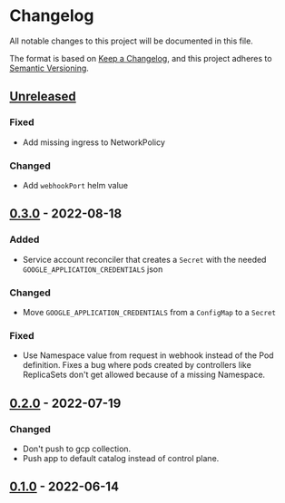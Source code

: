 # Changelog

All notable changes to this project will be documented in this file.

The format is based on [Keep a Changelog](https://keepachangelog.com/en/1.0.0/),
and this project adheres to [Semantic Versioning](https://semver.org/spec/v2.0.0.html).

## [Unreleased]

### Fixed

- Add missing ingress to NetworkPolicy

### Changed

- Add `webhookPort` helm value

## [0.3.0] - 2022-08-18

### Added

- Service account reconciler that creates a `Secret` with the needed `GOOGLE_APPLICATION_CREDENTIALS` json

### Changed

- Move `GOOGLE_APPLICATION_CREDENTIALS` from a `ConfigMap` to a `Secret`

### Fixed
- Use Namespace value from request in webhook instead of the Pod definition. Fixes a bug where pods created by controllers like ReplicaSets don't get allowed because of a missing Namespace.

## [0.2.0] - 2022-07-19

### Changed

- Don't push to gcp collection.
- Push app to default catalog instead of control plane.

## [0.1.0] - 2022-06-14

[Unreleased]: https://github.com/giantswarm/workload-identity-operator-gcp/compare/v0.3.0...HEAD
[0.3.0]: https://github.com/giantswarm/workload-identity-operator-gcp/compare/v0.2.0...v0.3.0
[0.2.0]: https://github.com/giantswarm/workload-identity-operator-gcp/compare/v0.1.0...v0.2.0
[0.1.0]: https://github.com/giantswarm/workload-identity-operator-gcp/releases/tag/v0.1.0
